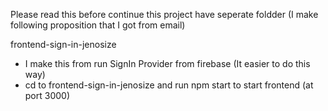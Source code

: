 Please read this before continue
this project have seperate foldder (I make following proposition that I got from email)

frontend-sign-in-jenosize
- I make this from run SignIn Provider from firebase (It easier to do this way)
- cd to frontend-sign-in-jenosize and run npm start to start frontend (at port 3000)
